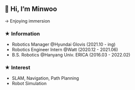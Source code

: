 ## 👋 Hi, I’m Minwoo
-> Enjoying immersion  

### ★ Information
- Robotics Manager @Hyundai Glovis (2021.10 - ing)
- Robotics Engineer Intern @Watt (2020.12 - 2021.06)
- B.S. Robotics @Hanyang Univ. ERICA (2016.03 - 2022.02)

### ★ Interest
- SLAM, Navigation, Path Planning
- Robot Simulation
